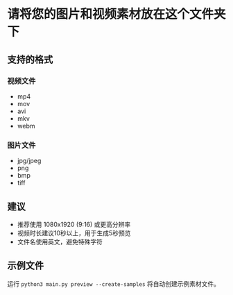 # 请将您的图片和视频素材放在这个文件夹下

## 支持的格式

### 视频文件
- mp4
- mov
- avi
- mkv
- webm

### 图片文件
- jpg/jpeg
- png
- bmp
- tiff

## 建议

- 推荐使用 1080x1920 (9:16) 或更高分辨率
- 视频时长建议10秒以上，用于生成5秒预览
- 文件名使用英文，避免特殊字符

## 示例文件

运行 `python3 main.py preview --create-samples` 将自动创建示例素材文件。
